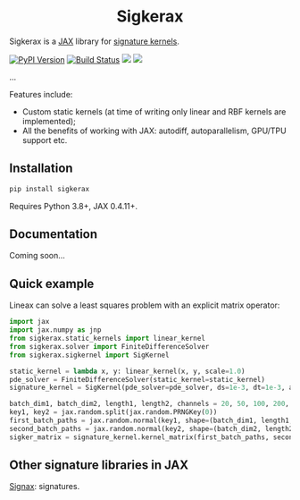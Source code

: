 <h1 align='center'>Sigkerax</h1>

Sigkerax is a [JAX](https://github.com/google/jax) library for [signature kernels](https://arxiv.org/pdf/2006.14794.pdf). 

[![PyPI Version][pypi-image]][pypi-url]
[![Build Status][build-image]][build-url]
[![][stars-image]][stars-url]
[![][versions-image]][versions-url]

...

<!-- Badges: -->

[pypi-image]: https://img.shields.io/pypi/v/sigkerax
[pypi-url]: https://pypi.org/project/sigkerax/
[build-image]: https://github.com/mathspp/extendedjson/actions/workflows/build.yaml/badge.svg
[build-url]: https://github.com/mathspp/extendedjson/actions/workflows/build.yaml
[coverage-image]: https://codecov.io/gh/mathspp/extendedjson/branch/main/graph/badge.svg
[coverage-url]: https://codecov.io/gh/mathspp/sigkerax/
[stars-image]: https://img.shields.io/github/stars/mathspp/sigkerax/
[stars-url]: https://github.com/mathspp/sigkerax
[versions-image]: https://img.shields.io/pypi/pyversions/sigkerax/
[versions-url]: https://pypi.org/project/sigkerax/


Features include:
- Custom static kernels (at time of writing only linear and RBF kernels are implemented);
- All the benefits of working with JAX: autodiff, autoparallelism, GPU/TPU support etc.

## Installation

```bash
pip install sigkerax
```

Requires Python 3.8+, JAX 0.4.11+.

## Documentation

Coming soon...

## Quick example

Lineax can solve a least squares problem with an explicit matrix operator:

```python
import jax
import jax.numpy as jnp
from sigkerax.static_kernels import linear_kernel
from sigkerax.solver import FiniteDifferenceSolver
from sigkerax.sigkernel import SigKernel

static_kernel = lambda x, y: linear_kernel(x, y, scale=1.0)
pde_solver = FiniteDifferenceSolver(static_kernel=static_kernel)
signature_kernel = SigKernel(pde_solver=pde_solver, ds=1e-3, dt=1e-3, add_time=False)

batch_dim1, batch_dim2, length1, length2, channels = 20, 50, 100, 200, 10
key1, key2 = jax.random.split(jax.random.PRNGKey(0))
first_batch_paths = jax.random.normal(key1, shape=(batch_dim1, length1, channels)).cumsum(axis=1)
second_batch_paths = jax.random.normal(key2, shape=(batch_dim2, length2, channels)).cumsum(axis=1)
sigker_matrix = signature_kernel.kernel_matrix(first_batch_paths, second_batch_paths)
```

## Other signature libraries in JAX

[Signax](https://github.com/Anh-Tong/signax): signatures.
